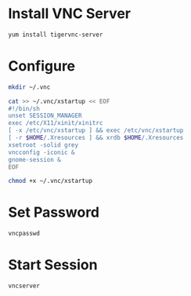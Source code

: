 # Install VNC Server

```bash
yum install tigervnc-server
```

# Configure

```bash
mkdir ~/.vnc

cat >> ~/.vnc/xstartup << EOF
#!/bin/sh
unset SESSION_MANAGER
exec /etc/X11/xinit/xinitrc
[ -x /etc/vnc/xstartup ] && exec /etc/vnc/xstartup
[ -r $HOME/.Xresources ] && xrdb $HOME/.Xresources
xsetroot -solid grey
vncconfig -iconic &
gnome-session &
EOF

chmod +x ~/.vnc/xstartup
```

# Set Password

```bash
vncpasswd
```

# Start Session

```bash
vncserver
```

